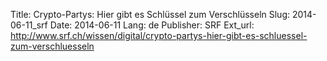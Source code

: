 Title: Crypto-Partys: Hier gibt es Schlüssel zum Verschlüsseln
Slug: 2014-06-11_srf
Date: 2014-06-11
Lang: de
Publisher: SRF
Ext_url: http://www.srf.ch/wissen/digital/crypto-partys-hier-gibt-es-schluessel-zum-verschluesseln